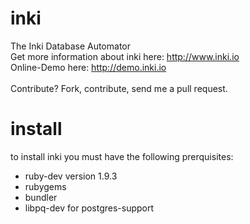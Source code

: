 inki
====

The Inki Database Automator <br />
Get more information about inki here: 
http://www.inki.io
<br />
Online-Demo here: http://demo.inki.io <br />
<br />
Contribute? Fork, contribute, send me a pull request.


install
====
to install inki you must have the following prerquisites:
<ul>
<li>ruby-dev version 1.9.3</li>
<li>rubygems</li>
<li>bundler</li>
<li>libpq-dev for postgres-support</li>

